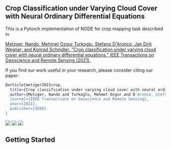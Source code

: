 
## Crop Classification under Varying Cloud Cover with Neural Ordinary Differential Equations

This is a Pytorch implementation of NODE for crop mapping task described in

[Metzger, Nando, Mehmet Ozgur Turkoglu, Stefano D'Aronco, Jan Dirk Wegner, and Konrad Schindler. "Crop classification under varying cloud cover with neural ordinary differential equations." IEEE Transactions on Geoscience and Remote Sensing (2021).](https://ieeexplore.ieee.org/abstract/document/9520669?casa_token=fhX7NstWLuAAAAAA:nfKJPY4M_xSZuVnfHsZVUC0AuHZItQjjQ2s5B63m9uB9QATCd0TzgbvZQrzK18gIiDzZhhRC)


If you find our work useful in your research, please consider citing our paper:

```bash
@article{metzger2021crop,
  title={Crop classification under varying cloud cover with neural ordinary differential equations},
  author={Metzger, Nando and Turkoglu, Mehmet Ozgur and D'Aronco, Stefano and Wegner, Jan Dirk and Schindler, Konrad},
  journal={IEEE Transactions on Geoscience and Remote Sensing},
  year={2021},
  publisher={IEEE}
}
```


<img src="https://github.com/nandometzger/ODEcrop/blob/master/assets/seq.png">


<img src="https://github.com/nandometzger/ODEcrop/blob/master/assets/tum.png">

<img src="https://github.com/nandometzger/ODEcrop/blob/master/assets/rnn_node.png">



## Getting Started
